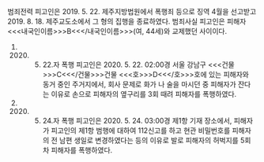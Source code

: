 범죄전력
피고인은 2019. 5. 22. 제주지방법원에서 폭행죄 등으로 징역 4월을 선고받고 2019. 8. 18. 제주교도소에서 그 형의 집행을 종료하였다.
범죄사실
피고인은 피해자 <<<내국인이름>>>B<<</내국인이름>>>(여, 44세)와 교제했던 사이이다.
1. 2020. 5. 22.자 폭행
피고인은 2020. 5. 22. 02:00경 서울 강남구 <<<건물>>>C<<</건물>>>건물 <<<호>>>D<<</호>>>호에 있는 피해자와 동거 중인 주거지에서, 회사 문제로 화가 나 술을 마시던 중 피해자가 잔다는 이유로 손으로 피해자의 옆구리를 3회 때려 피해자를 폭행하였다.
2. 2020. 5. 24.자 폭행
피고인은 2020. 5. 24. 03:00경 제1항 기재 장소에서, 피해자가 피고인의 제1항 범행에 대하여 112신고를 하고 현관 비밀번호를 피해자의 전 남편 생일로 변경하였다는 등의 이유로 발로 피해자의 허벅지를 5회 차 피해자를 폭행하였다.
